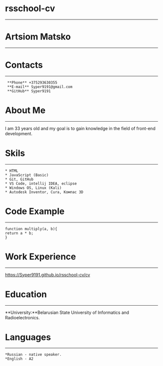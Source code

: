 # rsschool-cv
*******************************************************
# **Artsiom Matsko**
*******************************************************
# **Contacts**
*******************************************************
     **Phone** +375293630355
     **E-mail** Syper9191@gmail.com
     **GitHub** Syper9191
# **About Me**
*******************************************************
I am 33 years old and my goal is to gain knowledge in the field of front-end development.
# **Skils**
*******************************************************
    * HTML
    * JavaScript (Basic)
    * Git, GitHub
    * VS Code, intellij IDEA, eclipse
    * Windows OS, Linux (Kali)
    * Autodesk Inventor, Cura, Компас 3D 
# **Code Example**
*******************************************************
```
function multiply(a, b){
return a * b;
}
```
# **Work Experience**
*******************************************************
https://Syper9191.github.io/rsschool-cv/cv
# **Education**
*******************************************************
**University:**Belarusian State University of Informatics and Radioelectronics.
# **Languages**
*******************************************************
    *Russian - native speaker.
    *English - A2